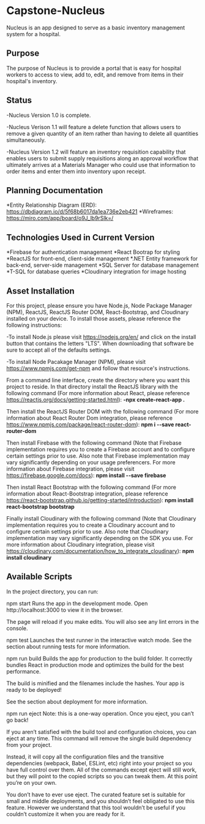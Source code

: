# Capstone-Nucleus
Nucleus is an app designed to serve as a basic inventory management system for a hospital.

## Purpose
The purpose of Nucleus is to provide a portal that is easy for hospital workers to access to view, add to, edit, and remove from items in their hospital's inventory.

## Status
-Nucleus Version 1.0 is complete.

-Nucleus Verison 1.1 will feature a delete function that allows users to remove a given quantity of an item rather than having to delete all quantities simultaneously.

-Nucleus Version 1.2 will feature an inventory requisition capability that enables users to submit supply requisitions along an approval workflow that ultimately arrives at a Materials Manager who could use that information to order items and enter them into inventory upon receipt.

## Planning Documentation
*Entity Relationship Diagram (ERD): https://dbdiagram.io/d/5f68b6017da1ea736e2eb421
*Wireframes: https://miro.com/app/board/o9J_lb9rSlk=/

## Technologies Used in Current Version
*Firebase for authentication management
*React Bootrap for styling
*ReactJS for front-end, client-side management
*.NET Entity framework for back-end, server-side management
*SQL Server for database management
*T-SQL for database queries
*Cloudinary integration for image hosting

## Asset Installation
For this project, please ensure you have Node.js, Node Package Manager (NPM), ReactJS, ReactJS Router DOM, React-Bootstrap, and Cloudinary installed on your device. To install those assets, please reference the following instructions:

-To install Node.js please visit https://nodejs.org/en/ and click on the install button that contains the letters "LTS". When downloading that software be sure to accept all of the defaults settings.

-To install Node Pacakage Manager (NPM), please visit https://www.npmjs.com/get-npm and follow that resource's instructions.

From a command line interface, create the directory where you want this project to reside. In that directory install the ReactJS library with the following command (For more information about React, please reference https://reactjs.org/docs/getting-started.html):
    <strong>-npx create-react-app .</strong>

Then install the ReactJS Router DOM with the following command (For more information about React Router Dom integration, please reference https://www.npmjs.com/package/react-router-dom):
    <strong>npm i --save react-router-dom</strong>

Then install Firebase with the following command (Note that Firebase implementation requires you to create a Firebase account and to configure certain settings prior to use. Also note that Firebase implementation may vary significantly depending on your usage preferencers. For more information about Firebase integration, please visit https://firebase.google.com/docs):
    <strong>npm install --save firebase</strong>

Then install React Bootstrap with the following command (For more information about React-Bootstrap integration, please reference https://react-bootstrap.github.io/getting-started/introduction):
    <strong>npm install react-bootstrap bootstrap</strong>

Finally install Cloudinary with the following command (Note that Cloudinary implementation requires you to create a Cloudinary account and to configure certain settings prior to use. Also note that Cloudinary implementation may vary significantly depending on the SDK you use. For more information about Cloudinary integration, please visit https://cloudinary.com/documentation/how_to_integrate_cloudinary):
    <strong>npm install cloudinary</strong>

## Available Scripts
In the project directory, you can run:

npm start
Runs the app in the development mode.
Open http://localhost:3000 to view it in the browser.

The page will reload if you make edits.
You will also see any lint errors in the console.

npm test
Launches the test runner in the interactive watch mode.
See the section about running tests for more information.

npm run build
Builds the app for production to the build folder.
It correctly bundles React in production mode and optimizes the build for the best performance.

The build is minified and the filenames include the hashes.
Your app is ready to be deployed!

See the section about deployment for more information.

npm run eject
Note: this is a one-way operation. Once you eject, you can’t go back!

If you aren’t satisfied with the build tool and configuration choices, you can eject at any time. This command will remove the single build dependency from your project.

Instead, it will copy all the configuration files and the transitive dependencies (webpack, Babel, ESLint, etc) right into your project so you have full control over them. All of the commands except eject will still work, but they will point to the copied scripts so you can tweak them. At this point you’re on your own.

You don’t have to ever use eject. The curated feature set is suitable for small and middle deployments, and you shouldn’t feel obligated to use this feature. However we understand that this tool wouldn’t be useful if you couldn’t customize it when you are ready for it.
